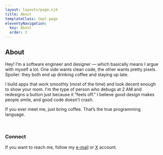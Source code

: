 ```yaml
---
layout: layouts/page.njk
title: About
templateClass: tmpl-page
eleventyNavigation:
  key: About
  order: 3
---
```


## About

Hey! I’m a software engineer and designer — which basically means I argue with myself a lot. One side wants clean code, the other wants pretty pixels. Spoiler: they both end up drinking coffee and staying up late.

I build apps that work smoothly (most of the time) and look decent enough to show your mom. I'm the type of person who debugs at 2 AM and redesigns a button just because it “feels off.” I believe good design makes people smile, and good code doesn’t crash.

If you ever meet me, just bring coffee. That’s the true programming language.

<br/>

### Connect

If you want to reach me, follow my <a href="mailto:meteyilma@proton.me">e-mail</a> or <a target="_blank" href="https://x.com/0medev">X</a> account.
